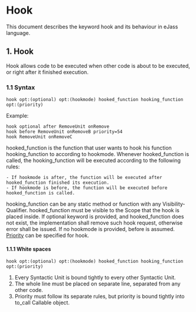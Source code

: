 # Hook
This document describes the keyword hook and its behaviour in eJass language.

## 1. Hook
Hook allows code to be executed when other code is about to be executed, or right after it finished execution.

### 1.1 Syntax
```Jass
hook opt:(optional) opt:(hookmode) hooked_function hooking_function opt:(priority)
```

Example:
```Jass
hook optional after RemoveUnit onRemove
hook before RemoveUnit onRemoveB priority=54
hook RemoveUnit onRemoveC
```

hooked_function is the function that user wants to hook his function hooking_function to according to hookmode.
Whenever hooked_function is called, the hooking_function will be executed according to the following rules:

	- If hookmode is after, the function will be executed after hooked_function finished its execution.
	- If hookmode is before, the function will be executed before hooked_function is called.

hooking_function can be any static method or function with any Visibility-Qualifier.
hooked_function must be visible to the Scope that the hook is placed inside.
If optional keyword is provided, and hooked_function does not exist, the implementation shall remove such hook request, otherwise error shall be issued.
If no hookmode is provided, before is assumed.
[Priority](../Basics) can be specified for hook.

#### 1.1.1 White spaces
```Jass
hook opt:(optional) opt:(hookmode) hooked_function hooking_function opt:(priority)
```

1. Every Syntactic Unit is bound tightly to every other Syntactic Unit.
2. The whole line must be placed on separate line, separated from any other code.
3. Priority must follow its separate rules, but priority is bound tightly into to_call Callable object.